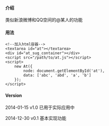 #### 介绍
类似新浪微博和QQ空间的@某人的功能

#### 用法

    <!--加入html容器-->
    <textarea id="at"></textarea>
    <div id="at_sug_container"></div>
    <script src="/path/to/at.js"></script>
    <script>
        new At({
            node: document.getElementById('at'),
            data: ['abc', 'abd', 'a', 'b']
        });
    </script>

#### Version

2014-01-15 v1.0 已用于实际应用中

2014-12-30 v0.1 基本实现功能
